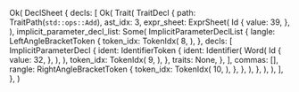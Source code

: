 Ok(
    DeclSheet {
        decls: [
            Ok(
                Trait(
                    TraitDecl {
                        path: TraitPath(`std::ops::Add`),
                        ast_idx: 3,
                        expr_sheet: ExprSheet(
                            Id {
                                value: 39,
                            },
                        ),
                        implicit_parameter_decl_list: Some(
                            ImplicitParameterDeclList {
                                langle: LeftAngleBracketToken {
                                    token_idx: TokenIdx(
                                        8,
                                    ),
                                },
                                decls: [
                                    ImplicitParameterDecl {
                                        ident: IdentifierToken {
                                            ident: Identifier(
                                                Word(
                                                    Id {
                                                        value: 32,
                                                    },
                                                ),
                                            ),
                                            token_idx: TokenIdx(
                                                9,
                                            ),
                                        },
                                        traits: None,
                                    },
                                ],
                                commas: [],
                                rangle: RightAngleBracketToken {
                                    token_idx: TokenIdx(
                                        10,
                                    ),
                                },
                            },
                        ),
                    },
                ),
            ),
        ],
    },
)